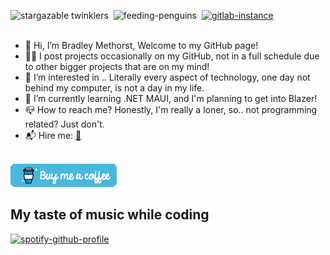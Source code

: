 ![stargazable twinklers](https://img.shields.io/github/stars/DragonicDefson?label=Stargazable%20stars&color=0098CB&style=for-the-badge)&nbsp;&nbsp;![feeding-penguins](https://img.shields.io/static/v1?label=feeding&message=penguins&color=%230098CB&style=for-the-badge)&nbsp;&nbsp;[![gitlab-instance](https://img.shields.io/static/v1?label=My%20GitLab&message=instance&color=blue&style=for-the-badge&logo=GitLab)](https://gitlab.bradleymethorst.com/DragonicDefson)
<br></br>
- 👋 Hi, I’m Bradley Methorst, Welcome to my GitHub page!
- 👨‍💻 I post projects occasionally on my GitHub, not in a full schedule due to other bigger projects that are on my mind!
- 👀 I’m interested in .. Literally every aspect of technology, one day not behind my computer, is not a day in my life.
- 🌱 I’m currently learning .NET MAUI, and I'm planning to get into Blazer!
- 📪 How to reach me? Honestly, I'm really a loner, so.. not programming related? Just don't.
- 📬 Hire me: <a href="mailto:contact@bradleymethorst.com?subject=Github%20-%20Hiring%20request%20-%20via:%20https%3A%2F%2Fwww.github.com&body=Hi%20Bradley%20Methorst%2c%0DI%20found%20your%20profile%20on%20GitHub%2c%20and%20would%20like%20to%20get%20in%20touch%20with%20you%20to%20discuss%20an%20hiring%20offer%2c%0DAre%20your%20open%20for%20this%3F" target="_blank">📝</a>

<br>[![coffee](coffee.png)](https://www.buymeacoffee.com/dragonicdefson)</br>

## My taste of music while coding

[![spotify-github-profile](https://spotify-github-profile.vercel.app/api/view?uid=11120827470&cover_image=true&theme=default&show_offline=true&bar_color_cover=true)](https://spotify-github-profile.vercel.app/api/view?uid=11120827470&redirect=true)

<!---
DragonicDefson/DragonicDefson is a ✨ special ✨ repository because its `README.md` (this file) appears on your GitHub profile.
You can click the Preview link to take a look at your changes.
--->
